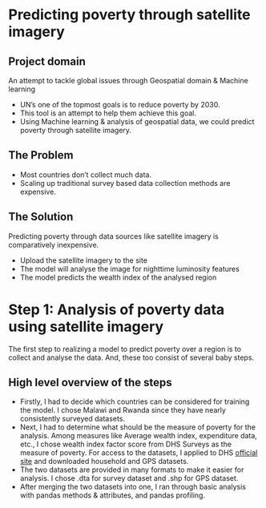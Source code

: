 # Predicting poverty through satellite imagery

## Project domain
An attempt to tackle global issues through Geospatial domain & Machine learning
- UN’s one of the topmost goals is to reduce poverty by 2030.
- This tool is an attempt to help them achieve this goal. 
- Using Machine learning & analysis of geospatial data,    we could predict poverty through satellite imagery.

## The Problem
- Most countries don’t collect much data.
- Scaling up traditional survey based data collection methods are expensive.

## The Solution
Predicting poverty through data sources like satellite imagery is comparatively inexpensive. 
- Upload the satellite imagery to the site
- The model will analyse the image for nighttime luminosity features
- The model predicts the wealth index of the analysed region

# Step 1: Analysis of poverty data using satellite imagery
The first step to realizing a model to predict poverty over a region is to collect and analyse the data. And, these too consist of several baby steps.

## High level overview of the steps
- Firstly, I had to decide which countries can be considered for training the model. I chose Malawi and Rwanda since they have nearly consistently surveyed datasets.
- Next, I had to determine what should be the measure of poverty for the analysis. Among measures like Average wealth index, expenditure data, etc., I chose wealth index factor score from DHS Surveys as the measure of poverty. For access to the datasets, I applied to DHS [official site](https://dhsprogram.com/Data/) and downloaded household and GPS datasets.
- The two datasets are provided in many formats to make it easier for analysis. I chose .dta for survey dataset and .shp for GPS dataset.
- After merging the two datasets into one, I ran through basic analysis with pandas methods & attributes, and pandas profiling.

